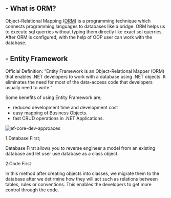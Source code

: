 ## - What is ORM?
Object-Relational Mapping ([ORM](https://en.wikipedia.org/wiki/Object–relational_mapping)) is a programming technique which connects programming languages to databases like a bridge. ORM helps us to execute sql querries without typing them directly like exact sql querries. After ORM is  configured, with the help of OOP user can work with the database.

## - Entity Framework
Official Definition: “Entity Framework is an Object-Relational Mapper (ORM) that enables .NET developers to work with a database using .NET objects. It eliminates the need for most of the data-access code that developers usually need to write.”

Some benefits of using Entity Framework are;

- reduced development time and development cost
- easy mapping of Business Objects.
- fast CRUD operations in .NET Applications.

![ef-core-dev-approaces](https://user-images.githubusercontent.com/77506856/157751501-06aab3ef-7179-4167-b638-534ac924a442.png)

1.Database First;

Database First allows you to reverse engineer a model from an existing database and let user use database as a class object.

2.Code First

In this method after creating objects into classes, we migrate them to the database after we detirmine how they will act such as relations between tables, rules or conventions. This enables the developers to get more control through the code.


